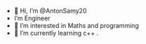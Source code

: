 - 👋 Hi, I’m @AntonSamy20
- I’m Engineer
- 👀 I’m interested in Maths and programming 
- 🌱 I’m currently learning c++
.

<!---
AntonSamy20/AntonSamy20 is a ✨ special ✨ repository because its `README.md` (this file) appears on your GitHub profile.
You can click the Preview link to take a look at your changes.
--->

